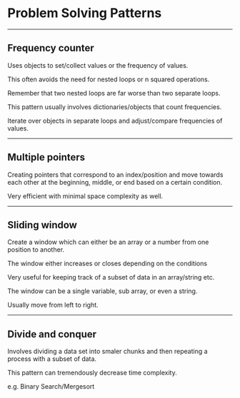 # Problem Solving Patterns

---
## Frequency counter

Uses objects to set/collect values or the frequency of values.

This often avoids the need for nested loops or n squared operations.

Remember that two nested loops are far worse than two separate loops.

This pattern usually involves dictionaries/objects that count frequencies.

Iterate over objects in separate loops and adjust/compare frequencies of values.

---
## Multiple pointers

Creating pointers that correspond to an index/position and move towards each other at the beginning, middle, or end based on a certain condition.

Very efficient with minimal space complexity as well.

---
## Sliding window

Create a window which can either be an array or a number from one position to another.

The window either increases or closes depending on the conditions

Very useful for keeping track of a subset of data in an array/string etc.

The window can be a single variable, sub array, or even a string.

Usually move from left to right.

---
## Divide and conquer

Involves dividing a data set into smaler chunks and then repeating a process with a subset of data.

This pattern can tremendously decrease time complexity.

e.g. Binary Search/Mergesort